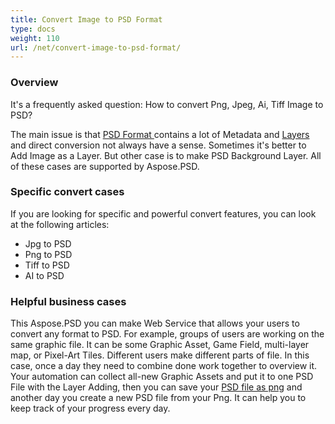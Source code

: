 ```yaml
---
title: Convert Image to PSD Format
type: docs
weight: 110
url: /net/convert-image-to-psd-format/
---
```


### **Overview**
It's a frequently asked question: How to convert Png, Jpeg, Ai, Tiff Image to PSD?

The main issue is that [PSD Format ](/psd/net/psd-file/)contains a lot of Metadata and [Layers ](/psd/net/psd-layer/)and direct conversion not always have a sense. Sometimes it's better to Add Image as a Layer. But other case is to make PSD Background Layer. All of these cases are supported by Aspose.PSD.
### **Specific convert cases**
If you are looking for specific and powerful convert features, you can look at the following articles:

- Jpg to PSD
- Png to PSD
- Tiff to PSD
- AI to PSD
### **Helpful business cases**
This Aspose.PSD you can make Web Service that allows your users to convert any format to PSD. For example, groups of users are working on the same graphic file. It can be some Graphic Asset, Game Field, multi-layer map, or Pixel-Art Tiles. Different users make different parts of file. In this case, once a day they need to combine done work together to overview it. Your automation can collect all-new Graphic Assets and put it to one PSD File with the Layer Adding, then you can save your [PSD file as png](/psd/net/psd-to-png/) and another day you create a new PSD file from your Png. It can help you to keep track of your progress every day.
